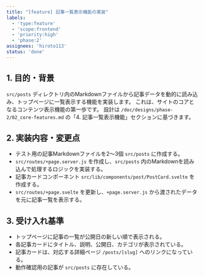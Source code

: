 ```yaml
---
title: "[feature] 記事一覧表示機能の実装"
labels:
  - 'type:feature'
  - 'scope:frontend'
  - 'priority:high'
  - 'phase:2'
assignees: 'hiroto113'
status: 'done'
---
```


## 1. 目的・背景
`src/posts` ディレクトリ内のMarkdownファイルから記事データを動的に読み込み、トップページに一覧表示する機能を実装します。
これは、サイトのコアとなるコンテンツ表示機能の第一歩です。
設計は `/doc/designs/phase-2/02_core-features.md` の「4. 記事一覧表示機能」セクションに基づきます。

## 2. 実装内容・変更点
- テスト用の記事Markdownファイルを2〜3個 `src/posts` に作成する。
- `src/routes/+page.server.js` を作成し、`src/posts` 内のMarkdownを読み込んで処理するロジックを実装する。
- 記事カードコンポーネント `src/lib/components/post/PostCard.svelte` を作成する。
- `src/routes/+page.svelte` を更新し、`+page.server.js` から渡されたデータを元に記事一覧を表示する。

## 3. 受け入れ基準
- トップページに記事の一覧が公開日の新しい順で表示される。
- 各記事カードにタイトル、説明、公開日、カテゴリが表示されている。
- 記事カードは、対応する詳細ページ `/posts/[slug]` へのリンクになっている。
- 動作確認用の記事が `src/posts` に存在している。 